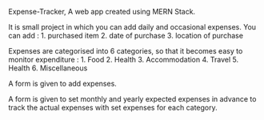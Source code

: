 Expense-Tracker, A web app created using MERN Stack.

It is small project in which you can add daily and occasional expenses.
You can add : 
    1. purchased item
    2. date of purchase
    3. location of purchase

Expenses are categorised into 6 categories, so that it becomes easy to monitor expenditure :
    1. Food
    2. Health
    3. Accommodation
    4. Travel
    5. Health
    6. Miscellaneous

A form is given to add expenses.

A form is given to set monthly and yearly expected expenses in advance to track the actual expenses 
with set expenses for each category.
